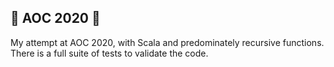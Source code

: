 ## 🎄 AOC 2020 🎄

My attempt at AOC 2020, with Scala and predominately recursive functions.
There is a full suite of tests to validate the code.
